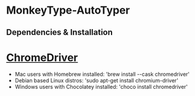 # MonkeyType-AutoTyper


## Dependencies & Installation

# [ChromeDriver]([https://github.com/bazelbuild/bazelisk](https://github.com/SeleniumHQ/selenium/wiki/ChromeDriver/01fde32d0ed245141e24151f83b7c2db31d596a4))
* Mac users with Homebrew installed: 'brew install --cask chromedriver'
* Debian based Linux distros: 'sudo apt-get install chromium-driver'
* Windows users with Chocolatey installed: 'choco install chromedriver'

